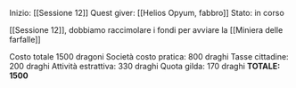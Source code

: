 Inizio: [[Sessione 12]]
Quest giver: [[Helios Opyum, fabbro]]
Stato: in corso

[[Sessione 12]], dobbiamo raccimolare i fondi per avviare la [[Miniera delle farfalle]]

Costo totale 1500 dragoni
	Società costo pratica: 800 draghi
	Tasse cittadine: 200 draghi
	Attività estrattiva: 330 draghi
	Quota gilda: 170 draghi
	**TOTALE: 1500**